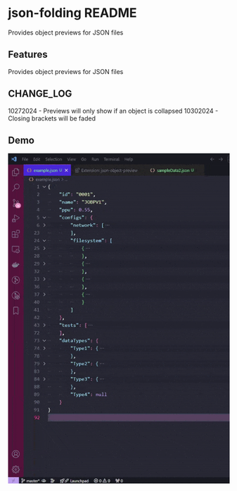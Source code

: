 # json-folding README

Provides object previews for JSON files

## Features

Provides object previews for JSON files

## CHANGE_LOG
10272024 - Previews will only show if an object is collapsed
10302024 - Closing brackets will be faded

## Demo
![Getting Started](./images/json_object_preview_demo.gif)



